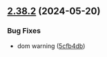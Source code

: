 ## [2.38.2](https://github.com/taskany-inc/issues/compare/v2.38.1...v2.38.2) (2024-05-20)


### Bug Fixes

* dom warning ([5cfb4db](https://github.com/taskany-inc/issues/commit/5cfb4db9fe4e757ca693d73672fb1aa6b324e132))

